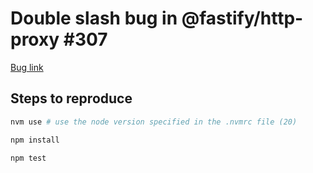 # Double slash bug in @fastify/http-proxy #307

[Bug link](https://github.com/fastify/fastify-http-proxy/issues/307)

## Steps to reproduce
```bash
nvm use # use the node version specified in the .nvmrc file (20)

npm install

npm test
```
